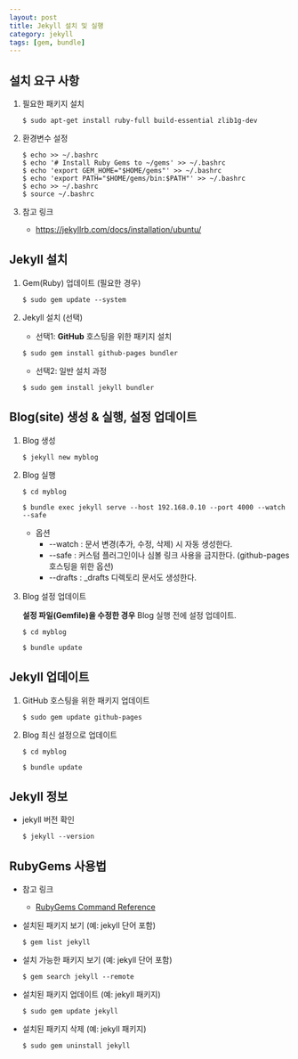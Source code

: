 ```yaml
---
layout: post
title: Jekyll 설치 및 실행
category: jekyll
tags: [gem, bundle]
---
```


## 설치 요구 사항

 1. 필요한 패키지 설치
    ~~~
    $ sudo apt-get install ruby-full build-essential zlib1g-dev
    ~~~

 1. 환경변수 설정
    ~~~
    $ echo >> ~/.bashrc
    $ echo '# Install Ruby Gems to ~/gems' >> ~/.bashrc
    $ echo 'export GEM_HOME="$HOME/gems"' >> ~/.bashrc
    $ echo 'export PATH="$HOME/gems/bin:$PATH"' >> ~/.bashrc
    $ echo >> ~/.bashrc
    $ source ~/.bashrc
    ~~~

 1. 참고 링크
    * <https://jekyllrb.com/docs/installation/ubuntu/>

<!--excerpt-->

## Jekyll 설치

 1. Gem(Ruby) 업데이트 (필요한 경우)
    ~~~
    $ sudo gem update --system
    ~~~

 1. Jekyll 설치 (선택)

    * 선택1: __GitHub__ 호스팅을 위한 패키지 설치
    ~~~
    $ sudo gem install github-pages bundler
    ~~~

    * 선택2: 일반 설치 과정
    ~~~
    $ sudo gem install jekyll bundler
    ~~~

## Blog(site) 생성 & 실행, 설정 업데이트

 1. Blog 생성
    ~~~
    $ jekyll new myblog
    ~~~

 1. Blog 실행
    ~~~
    $ cd myblog

    $ bundle exec jekyll serve --host 192.168.0.10 --port 4000 --watch --safe
    ~~~
    * 옵션
      * --watch : 문서 변경(추가, 수정, 삭제) 시 자동 생성한다.
      * --safe : 커스텀 플러그인이나 심볼 링크 사용을 금지한다. (github-pages 호스팅을 위한 옵션)
      * --drafts : _drafts 디렉토리 문서도 생성한다.

 1. Blog 설정 업데이트

    **설정 파일(Gemfile)을 수정한 경우** Blog 실행 전에 설정 업데이트.
    ~~~
    $ cd myblog

    $ bundle update
    ~~~

## Jekyll 업데이트

 1. GitHub 호스팅을 위한 패키지 업데이트
    ~~~
    $ sudo gem update github-pages
    ~~~

 2. Blog 최신 설정으로 업데이트
    ~~~
    $ cd myblog

    $ bundle update
    ~~~

## Jekyll 정보

 * jekyll 버전 확인
   ~~~
   $ jekyll --version
   ~~~

## RubyGems 사용법

 * 참고 링크
   * [RubyGems Command Reference](https://guides.rubygems.org/command-reference/)

 * 설치된 패키지 보기 (예: jekyll 단어 포함)
   ~~~
   $ gem list jekyll
   ~~~

 * 설치 가능한 패키지 보기 (예: jekyll 단어 포함)
   ~~~
   $ gem search jekyll --remote
   ~~~

 * 설치된 패키지 업데이트 (예: jekyll 패키지)
   ~~~
   $ sudo gem update jekyll
   ~~~

 * 설치된 패키지 삭제 (예: jekyll 패키지)
   ~~~
   $ sudo gem uninstall jekyll
   ~~~

